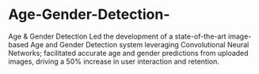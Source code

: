 # Age-Gender-Detection-
 Age &amp; Gender Detection  Led the development of a state-of-the-art image-based Age and Gender Detection system leveraging  Convolutional Neural Networks; facilitated accurate age and gender predictions from uploaded images,  driving a 50% increase in user interaction and retention.
